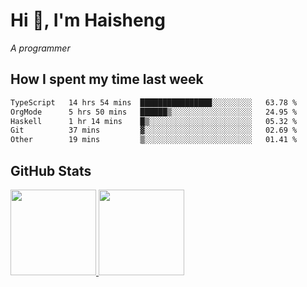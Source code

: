 
# Hi 👋, I'm Haisheng

*A programmer*

<!---
## What I'm reading

[Reading list](https://freizl.github.io/info/books.html)
-->

## How I spent my time last week

<!--START_SECTION:waka-->

```txt
TypeScript   14 hrs 54 mins  ████████████████░░░░░░░░░   63.78 %
OrgMode      5 hrs 50 mins   ██████▒░░░░░░░░░░░░░░░░░░   24.95 %
Haskell      1 hr 14 mins    █▒░░░░░░░░░░░░░░░░░░░░░░░   05.32 %
Git          37 mins         ▓░░░░░░░░░░░░░░░░░░░░░░░░   02.69 %
Other        19 mins         ▒░░░░░░░░░░░░░░░░░░░░░░░░   01.41 %
```

<!--END_SECTION:waka-->

## GitHub Stats

<a href="https://github.com/hw202207">
  <img height="137px" src="https://github-readme-stats.vercel.app/api?username=freizl&hide_title=false&hide_border=true&show_icons=true&include_all_commits=true&count_private=true&line_height=21&theme=" />
  <img height="137px" src="https://github-readme-stats.vercel.app/api/top-langs/?username=freizl&hide_title=true&hide_border=true&layout=compact&langs_count=6&theme=" />
</a>
